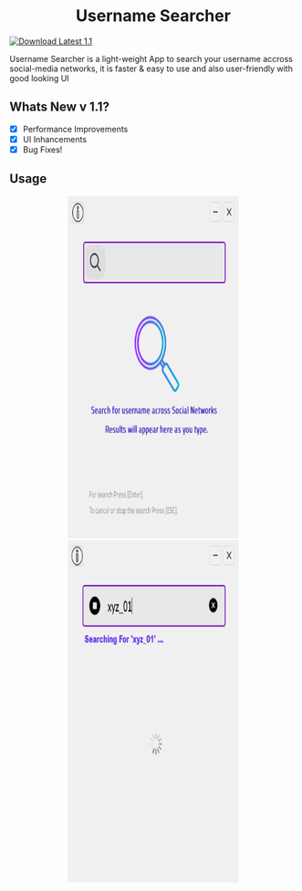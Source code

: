 <h1 align="center">Username Searcher</h1>

[![Download Latest 1.1](https://img.shields.io/badge/Download-Latest-brightgreen.svg)](https://github.com/aymenbrahimdjelloul/Username-Searcher/releases/download/v1.0.0-beta/Username-Searcher-0.0.1v.zip) 

<p>Username Searcher is a light-weight App to search your username accross social-media networks, it is faster & easy to use and also user-friendly with good looking UI</p>

<h2>Whats New v 1.1?</h2>

- [x] Performance Improvements
- [x] UI Inhancements
- [x] Bug Fixes!

<h2>Usage</h2>

<div align="center">
  <img src="images/username_searcher_pic1.PNG" width="300" height="600" alt="Image 1">
  <img src="images/username_searcher_pic2.PNG" width="300" height="600" alt="Image 2">
</div>
